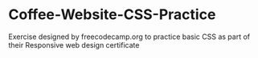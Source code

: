 # Coffee-Website-CSS-Practice
Exercise designed by freecodecamp.org to practice basic CSS as part of their Responsive web design certificate
